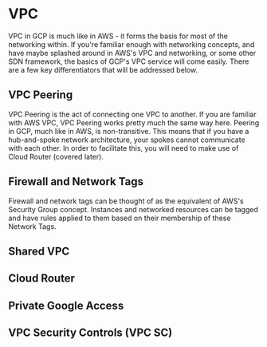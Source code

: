 # VPC

VPC in GCP is much like in AWS - it forms the basis for most of the networking within. If you're familiar enough with networking concepts, and have maybe splashed around in AWS's VPC and networking, or some other SDN framework, the basics of GCP's VPC service will come easily. There are a few key differentiators that will be addressed below.

## VPC Peering
VPC Peering is the act of connecting one VPC to another. If you are familiar with AWS VPC, VPC Peering works pretty much the same way here. Peering in GCP, much like in AWS, is non-transitive. This means that if you have a hub-and-spoke network architecture, your spokes cannot communicate with each other. In order to facilitate this, you will need to make use of Cloud Router (covered later).
## Firewall and Network Tags
Firewall and network tags can be thought of as the equivalent of AWS's Security Group concept. Instances and networked resources can be tagged and have rules applied to them based on their membership of these Network Tags.
## Shared VPC

## Cloud Router

## Private Google Access

## VPC Security Controls (VPC SC)
